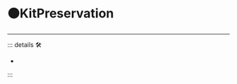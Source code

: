 # 🟠<motor>KitPreservation</motor>

---

<!-- =================================================== -->
<!-- =================================================== -->
<!-- =================================================== -->
<!-- =================================================== -->
<!-- =================================================== -->
::: details 🛠

-

:::
